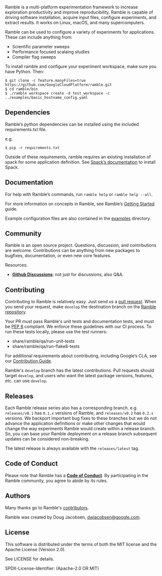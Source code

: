 Ramble is a multi-platform experimentation framework to increase exploration
productivity and improve reproducibility. Ramble is capable of driving software
installation, acquire input files, configure experiments, and extract results.
It works on Linux, macOS, and many supercomputers.

Ramble can be used to configure a variety of experiments for applications.
These can include anything from:
 - Scientific parameter sweeps
 - Performance focused scalaing studies
 - Compiler flag sweeps

To install ramble and configure your experiment workspace, make sure you have Python.
Then:

    $ git clone -c feature.manyFiles=true https://github.com/GoogleCloudPlatform/ramble.git
    $ cd ramble/bin
    $ ./ramble workspace create -d test_workspace -c ../examples/basic_hostname_config.yaml

Dependencies
------------

Ramble’s python dependencies can be installed using the included requirements.txt file.

e.g.

    $ pip -r requirements.txt

Outside of these requirements, ramble requires an existing installation of
spack for some application definition. See
[Spack’s documentation](https://github.com/spack/spack#-spack) to install Spack.

Documentation
----------------

For help with Ramble’s commands, run `ramble help` or `ramble help --all`.

For more information on concepts in Ramble, see Ramble’s
[Getting Started](./docs/Getting_Started.md) guide.

Example configuration files are also contained in the
[examples](./examples) directory.

Community
------------------------

Ramble is an open source project.  Questions, discussion, and
contributions are welcome. Contributions can be anything from new
packages to bugfixes, documentation, or even new core features.

Resources:

* [**Github Discussions**](https://github.com/GoogleCloudPlatform/ramble/discussions): not just for discussions, also Q&A.

Contributing
------------------------
Contributing to Ramble is relatively easy.  Just send us a
[pull request](https://help.github.com/articles/using-pull-requests/).
When you send your request, make ``develop`` the destination branch on the
[Ramble repository](https://github.com/GoogleCloudPlatform/ramble).

Your PR must pass Ramble's unit tests and documentation tests, and must be
[PEP 8](https://www.python.org/dev/peps/pep-0008/) compliant.  We enforce
these guidelines with our CI process. To run these tests locally,
please use the test runners:
 - share/ramble/qa/run-unit-tests
 - share/ramble/qa/run-flake8-tests

 For additional requirements about contributing, including Google’s CLA, see our
 [Contribution Guide](.github/CONTRIBUTING.md).


Ramble's `develop` branch has the latest contributions. Pull requests
should target `develop`, and users who want the latest package versions,
features, etc. can use `develop`.

Releases
--------

Each Ramble release series also has a corresponding branch, e.g.
`releases/v0.1` has `0.1.x` versions of Ramble, and `releases/v0.2` has
`0.2.x` versions. We backport important bug fixes to these branches but
we do not advance the application definitions or make other changes that would
change the way experiments Ramble would create within a release branch.
So, you can base your Ramble deployment on a release branch subsequent updates
can be considered non-breaking.

The latest release is always available with the `releases/latest` tag.

Code of Conduct
------------------------

Please note that Ramble has a
[**Code of Conduct**](.github/CODE_OF_CONDUCT.md). By participating in
the Ramble community, you agree to abide by its rules.

Authors
----------------
Many thanks go to Ramble's [contributors](https://github.com/GoogleCloudPlatform/ramble/graphs/contributors).

Ramble was created by Doug Jacobsen, dwjacobsen@google.com.

License
----------------

This software is distributed under the terms of both the MIT license and the
Apache License (Version 2.0).

See LICENSE for details.

SPDX-License-Identifier: (Apache-2.0 OR MIT)
